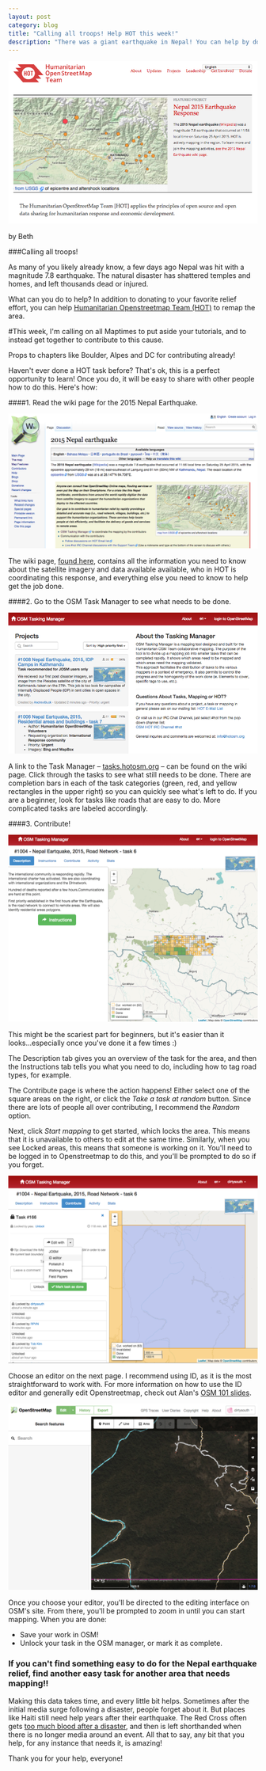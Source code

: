 ```yaml
---
layout: post
category: blog
title: "Calling all troops! Help HOT this week!"
description: "There was a giant earthquake in Nepal! You can help by doing HOT tasks"
---
```

![HOT Home Page](/img/hot-home.png)

by Beth

###Calling all troops!

As many of you likely already know, a few days ago Nepal was hit with a magnitude 7.8 earthquake. The natural disaster has shattered temples and homes, and left thousands dead or injured. 

What can you do to help? In addition to donating to your favorite relief effort, you can help [Humanitarian Openstreetmap Team (HOT)](http://hot.openstreetmap.org/) to remap the area. 

#This week, I'm calling on all Maptimes to put aside your tutorials, and to instead get together to contribute to this cause. 

Props to chapters like Boulder, Alpes and DC for contributing already!

Haven't ever done a HOT task before? That's ok, this is a perfect opportunity to learn! Once you do, it will be easy to share with other people how to do this. Here's how:

####1. Read the wiki page for the 2015 Nepal Earthquake.

![HOT Wiki Nepal](/img/hot-wiki-nepal.png)

The wiki page, [found here](http://wiki.openstreetmap.org/wiki/2015_Nepal_earthquake), contains all the information you need to know about the satellite imagery and data available available, who in HOT is coordinating this response, and everything else you need to know to help get the job done.

####2. Go to the OSM Task Manager to see what needs to be done.

![HOT Task Manager](/img/hot-task-manager.png)

A link to the Task Manager – [tasks.hotosm.org](http://tasks.hotosm.org/) – can be found on the wiki page.  Click through the tasks to see what still needs to be done. There are completion bars in each of the task categories (green, red, and yellow rectangles in the upper right) so you can quickly see what's left to do. If you are a beginner, look for tasks like roads that are easy to do. More complicated tasks are labeled accordingly.

####3. Contribute!

![HOT Task Manager Tabs](/img/hot-task-manager.gif)

This might be the scariest part for beginners, but it's easier than it looks...especially once you've done it a few times :)

The Description tab gives you an overview of the task for the area, and then the Instructions tab tells you what you need to do, including how to tag road types, for example.

The Contribute page is where the action happens!  Either select one of the square areas on the right, or click the _Take a task at random_ button. Since there are lots of people all over contributing, I recommend the _Random_ option. 

Next, click _Start mapping_ to get started, which locks the area. This means that it is unavailable to others to edit at the same time. Similarly, when you see Locked areas, this means that someone is working on it. You'll need to be logged in to Openstreetmap to do this, and you'll be prompted to do so if you forget.

![Start Mappimg](/img/Start-Mapping.png)

Choose an editor on the next page. I recommend using ID, as it is the most straightforward to work with. For more information on how to use the ID editor and generally edit Openstreetmap, check out Alan's [OSM 101 slides](http://maptime.io/osm-101/). 

![HOT Map](/img/HOT-map.png)

Once you choose your editor, you'll be directed to the editing interface on OSM's site. From there, you'll be prompted to zoom in until you can start mapping. When you are done:

* Save your work in OSM!
* Unlock your task in the OSM manager, or mark it as complete.

### If you can't find something easy to do for the Nepal earthquake relief, find another easy task for another area that needs mapping!! 

Making this data takes time, and every little bit helps. Sometimes after the initial media surge following a disaster, people forget about it. But places like Haiti still need help years after their earthquake. The Red Cross often gets [too much blood after a disaster](http://www.nytimes.com/2001/11/12/giving/donations-getting-too-much-of-a-good-thing.html), and then is left shorthanded when there is no longer media around an event. All that to say, any bit that you help, for any instance that needs it, is amazing!

Thank you for your help, everyone!